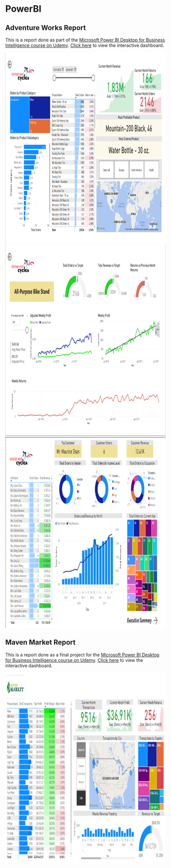 # PowerBI

## Adventure Works Report

This is a report done as part of the [Microsoft Power BI Desktop for Business Intelligence course on Udemy](https://www.udemy.com/course/microsoft-power-bi-up-running-with-power-bi-desktop/). [Click here](https://app.powerbi.com/view?r=eyJrIjoiODdjNWYzZDYtNWNmMS00OWEzLTg4MWUtMmEwYjY4ODE2NDliIiwidCI6ImUyZjc3ZDAwLTAxNjMtNGNmNi05MmIwLTQ4NGJhZmY5ZGY3ZCJ9) to view the interactive dashboard.

<img src="page1PBI.png" alt="Page 1" style="height: 600px; width:1000px;"/>


<img src="page2PBI.png" alt="Page 2" style="height: 600px; width:1000px;"/>

<img src="page3PBI.png" alt="Page 2" style="height: 600px; width:1000px;"/>

## Maven Market Report

This is a report done as a final project for the [Microsoft Power BI Desktop for Business Intelligence course on Udemy](https://www.udemy.com/course/microsoft-power-bi-up-running-with-power-bi-desktop/). [Click here](https://app.powerbi.com/groups/me/reports/7c8c53dd-8462-49ea-8bda-dd15dc0ce71d/ReportSection) to view the interactive dashboard.

<img src="MMPBI.PNG" alt="Page 2" style="height: 600px; width:1000px;"/>
